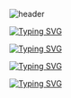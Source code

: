 <!--
**JoSuhun/JoSuhun** is a ✨ _special_ ✨ repository because its `README.md` (this file) appears on your GitHub profile.

Here are some ideas to get you started:

- 🔭 I’m currently working on ...
- 🌱 I’m currently learning ...
- 👯 I’m looking to collaborate on ...
- 🤔 I’m looking for help with ...
- 💬 Ask me about ...
- 📫 How to reach me: ...
- 😄 Pronouns: ...
- ⚡ Fun fact: ...
-->
![header](https://capsule-render.vercel.app/api?type=waving&height=250&color=gradient&customColorList=7&text=Welcome%20to%20Suhun's%20GIthub!&reversal=true&textBg=false&fontAlign=50&animation=twinkling&descAlign=100&fontColor=f9f9f9&descAlignY=0&fontSize=40&fontAlignY=50)

[![Typing SVG](https://readme-typing-svg.demolab.com/?lines=🌱Tech+Stack)](https://git.io/typing-svg)

[![Typing SVG](https://readme-typing-svg.demolab.com/?lines=🌱Studying)](https://git.io/typing-svg)

[![Typing SVG](https://readme-typing-svg.demolab.com/?lines=🌱Tools)](https://git.io/typing-svg)

[![Typing SVG](https://readme-typing-svg.demolab.com/?lines=🌱Contact)](https://git.io/typing-svg)



